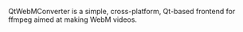 QtWebMConverter is a simple, cross-platform, Qt-based frontend for ffmpeg aimed at making WebM videos.
